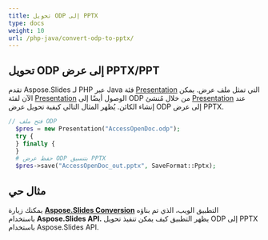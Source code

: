 ```yaml
---
title: تحويل ODP إلى PPTX
type: docs
weight: 10
url: /php-java/convert-odp-to-pptx/
---
```


## **تحويل ODP إلى عرض PPTX/PPT**
تقدم Aspose.Slides لـ PHP عبر Java فئة [Presentation](https://reference.aspose.com/slides/php-java/aspose.slides/Presentation) التي تمثل ملف عرض. يمكن الآن لفئة [Presentation](https://reference.aspose.com/slides/php-java/aspose.slides/Presentation) الوصول أيضًا إلى ODP من خلال مُنشئ [Presentation](https://reference.aspose.com/slides/php-java/aspose.slides/Presentation#Presentation-java.lang.String-) عند إنشاء الكائن. يُظهر المثال التالي كيفية تحويل عرض ODP إلى عرض PPTX.

```php
// فتح ملف ODP
  $pres = new Presentation("AccessOpenDoc.odp");
  try {
  } finally {
  }
  # حفظ عرض ODP بتنسيق PPTX
  $pres->save("AccessOpenDoc_out.pptx", SaveFormat::Pptx);
```

## **مثال حي**
يمكنك زيارة [**Aspose.Slides Conversion**](https://products.aspose.app/slides/conversion/) التطبيق الويب، الذي تم بناؤه باستخدام **Aspose.Slides API.** يظهر التطبيق كيف يمكن تنفيذ تحويل ODP إلى PPTX باستخدام Aspose.Slides API.